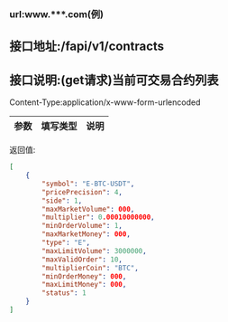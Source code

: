 ### url:www.***.com(例)

## 接口地址:/fapi/v1/contracts

## 接口说明:(get请求)当前可交易合约列表

Content-Type:application/x-www-form-urlencoded

|参数|	填写类型|	说明|
|--------|--------|--------|

返回值:

```json
[
	{
        "symbol": "E-BTC-USDT",
        "pricePrecision": 4,
        "side": 1,
        "maxMarketVolume": 000,
        "multiplier": 0.00010000000,
        "minOrderVolume": 1,
        "maxMarketMoney": 000,
        "type": "E",
        "maxLimitVolume": 3000000,
        "maxValidOrder": 10,
        "multiplierCoin": "BTC",
        "minOrderMoney": 000,
        "maxLimitMoney": 000,
        "status": 1
    }
]
```
